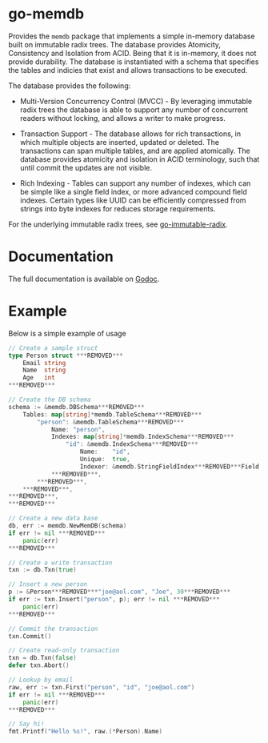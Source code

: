 # go-memdb

Provides the `memdb` package that implements a simple in-memory database
built on immutable radix trees. The database provides Atomicity, Consistency
and Isolation from ACID. Being that it is in-memory, it does not provide durability.
The database is instantiated with a schema that specifies the tables and indicies
that exist and allows transactions to be executed.

The database provides the following:

* Multi-Version Concurrency Control (MVCC) - By leveraging immutable radix trees
  the database is able to support any number of concurrent readers without locking,
  and allows a writer to make progress.

* Transaction Support - The database allows for rich transactions, in which multiple
  objects are inserted, updated or deleted. The transactions can span multiple tables,
  and are applied atomically. The database provides atomicity and isolation in ACID
  terminology, such that until commit the updates are not visible.

* Rich Indexing - Tables can support any number of indexes, which can be simple like
  a single field index, or more advanced compound field indexes. Certain types like
  UUID can be efficiently compressed from strings into byte indexes for reduces
  storage requirements.

For the underlying immutable radix trees, see [go-immutable-radix](https://github.com/hashicorp/go-immutable-radix).

Documentation
=============

The full documentation is available on [Godoc](http://godoc.org/github.com/hashicorp/go-memdb).

Example
=======

Below is a simple example of usage

```go
// Create a sample struct
type Person struct ***REMOVED***
    Email string
    Name  string
    Age   int
***REMOVED***

// Create the DB schema
schema := &memdb.DBSchema***REMOVED***
    Tables: map[string]*memdb.TableSchema***REMOVED***
        "person": &memdb.TableSchema***REMOVED***
            Name: "person",
            Indexes: map[string]*memdb.IndexSchema***REMOVED***
                "id": &memdb.IndexSchema***REMOVED***
                    Name:    "id",
                    Unique:  true,
                    Indexer: &memdb.StringFieldIndex***REMOVED***Field: "Email"***REMOVED***,
            ***REMOVED***,
        ***REMOVED***,
    ***REMOVED***,
***REMOVED***,
***REMOVED***

// Create a new data base
db, err := memdb.NewMemDB(schema)
if err != nil ***REMOVED***
    panic(err)
***REMOVED***

// Create a write transaction
txn := db.Txn(true)

// Insert a new person
p := &Person***REMOVED***"joe@aol.com", "Joe", 30***REMOVED***
if err := txn.Insert("person", p); err != nil ***REMOVED***
    panic(err)
***REMOVED***

// Commit the transaction
txn.Commit()

// Create read-only transaction
txn = db.Txn(false)
defer txn.Abort()

// Lookup by email
raw, err := txn.First("person", "id", "joe@aol.com")
if err != nil ***REMOVED***
    panic(err)
***REMOVED***

// Say hi!
fmt.Printf("Hello %s!", raw.(*Person).Name)

```

